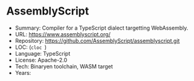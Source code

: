# AssemblyScript

* Summary:    Compiler for a TypeScript dialect targetting WebAssembly.
* URL:        https://www.assemblyscript.org/
* Repository: https://github.com/AssemblyScript/assemblyscript.git
* LOC:        (`cloc `)
* Language:   TypeScript
* License:    Apache-2.0
* Tech:       Binaryen toolchain, WASM target
* Years:      
